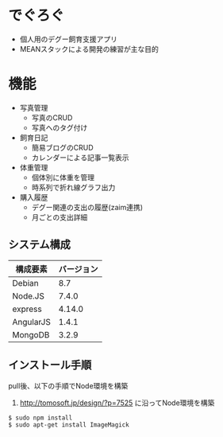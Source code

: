 # でぐろぐ

* 個人用のデグー飼育支援アプリ
* MEANスタックによる開発の練習が主な目的

# 機能

* 写真管理
  * 写真のCRUD
  * 写真へのタグ付け
* 飼育日記
  * 簡易ブログのCRUD
  * カレンダーによる記事一覧表示
* 体重管理
  * 個体別に体重を管理
  * 時系列で折れ線グラフ出力
* 購入履歴
  * デグー関連の支出の履歴(zaim連携)
  * 月ごとの支出詳細

## システム構成

|構成要素|バージョン|
|--------|----------|
|Debian|8.7|
|Node.JS|7.4.0|
|express|4.14.0|
|AngularJS|1.4.1|
|MongoDB|3.2.9|

## インストール手順

pull後、以下の手順でNode環境を構築

1. http://tomosoft.jp/design/?p=7525 に沿ってNode環境を構築

```lang=bash
$ sudo npm install
$ sudo apt-get install ImageMagick
```
